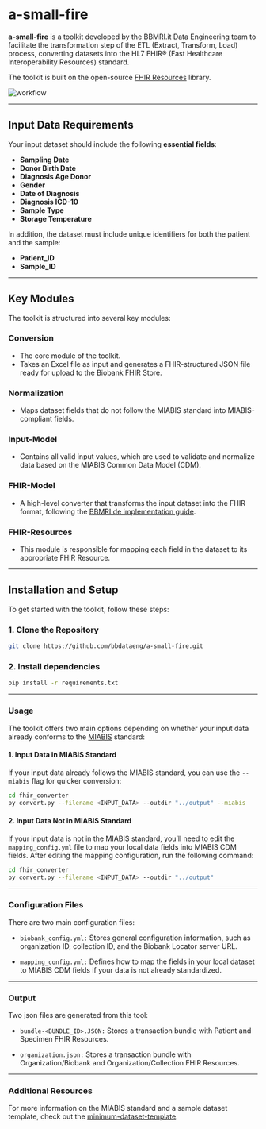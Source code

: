 # a-small-fire

**a-small-fire** is a toolkit developed by the BBMRI.it Data Engineering team to facilitate the transformation step of the ETL (Extract, Transform, Load) process, converting datasets into the HL7 FHIR® (Fast Healthcare Interoperability Resources) standard.

The toolkit is built on the open-source [FHIR Resources](https://github.com/nazrulworld/fhir.resources) library.

![workflow](https://github.com/bbdataeng/a-small-fire/blob/version4/figures/graphical-abstract.png)

---

## Input Data Requirements

Your input dataset should include the following **essential fields**:

- **Sampling Date**
- **Donor Birth Date**
- **Diagnosis Age Donor**
- **Gender**
- **Date of Diagnosis**
- **Diagnosis ICD-10**
- **Sample Type**
- **Storage Temperature**

In addition, the dataset must include unique identifiers for both the patient and the sample:

- **Patient_ID**
- **Sample_ID**

---

## Key Modules

The toolkit is structured into several key modules:

### Conversion
   - The core module of the toolkit.
   - Takes an Excel file as input and generates a FHIR-structured JSON file ready for upload to the Biobank FHIR Store.

### Normalization
   - Maps dataset fields that do not follow the MIABIS standard into MIABIS-compliant fields.

### Input-Model
   - Contains all valid input values, which are used to validate and normalize data based on the MIABIS Common Data Model (CDM).

### FHIR-Model
   - A high-level converter that transforms the input dataset into the FHIR format, following the [BBMRI.de implementation guide](https://samply.github.io/bbmri-fhir-ig/).

### FHIR-Resources
   - This module is responsible for mapping each field in the dataset to its appropriate FHIR Resource.

---

## Installation and Setup

To get started with the toolkit, follow these steps:

### 1. Clone the Repository

```bash
git clone https://github.com/bbdataeng/a-small-fire.git
```

### 2. Install dependencies

```bash
pip install -r requirements.txt
```

---

### Usage

The toolkit offers two main options depending on whether your input data already conforms to the [MIABIS](https://github.com/BBMRI-ERIC/miabis) standard:


#### 1. Input Data in MIABIS Standard

If your input data already follows the MIABIS standard, you can use the `--miabis` flag for quicker conversion:

```bash
cd fhir_converter
py convert.py --filename <INPUT_DATA> --outdir "../output" --miabis  
```

#### 2. Input Data Not in MIABIS Standard

If your input data is not in the MIABIS standard, you’ll need to edit the `mapping_config.yml` file to map your local data fields into MIABIS CDM fields. After editing the mapping configuration, run the following command:

```bash
cd fhir_converter
py convert.py --filename <INPUT_DATA> --outdir "../output"   
```



---

### Configuration Files
There are two main configuration files:

- `biobank_config.yml:`
        Stores general configuration information, such as organization ID, collection ID, and the Biobank Locator server URL.

- `mapping_config.yml:`
        Defines how to map the fields in your local dataset to MIABIS CDM fields if your data is not already standardized.


---

### Output

Two json files are generated from this tool:

- `bundle-<BUNDLE_ID>.JSON:`
        Stores a transaction bundle with Patient and Specimen FHIR Resources.

- `organization.json:`
        Stores a transaction bundle with Organization/Biobank and Organization/Collection FHIR Resources.

--- 

### Additional Resources

For more information on the MIABIS standard and a sample dataset template, check out the [minimum-dataset-template](https://github.com/bbdataeng/a-small-fire/blob/simpler-fhir/extra/minimal-dataset-template.xlsx).